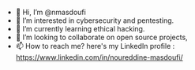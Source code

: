 - 👋 Hi, I’m @nmasdoufi
- 👀 I’m interested in cybersecurity and pentesting.
- 🌱 I’m currently learning ethical hacking.
- 💞️ I’m looking to collaborate on open source projects,
- 📫 How to reach me? here's my LinkedIn profile : https://www.linkedin.com/in/noureddine-masdoufi/

<!---
nmasdoufi/nmasdoufi is a ✨ special ✨ repository because its `README.md` (this file) appears on your GitHub profile.
You can click the Preview link to take a look at your changes.
--->
